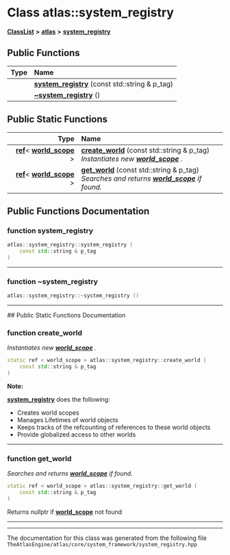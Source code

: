 

# Class atlas::system\_registry



[**ClassList**](annotated.md) **>** [**atlas**](namespaceatlas.md) **>** [**system\_registry**](classatlas_1_1system__registry.md)










































## Public Functions

| Type | Name |
| ---: | :--- |
|   | [**system\_registry**](#function-system_registry) (const std::string & p\_tag) <br> |
|   | [**~system\_registry**](#function-system_registry) () <br> |


## Public Static Functions

| Type | Name |
| ---: | :--- |
|  [**ref**](namespaceatlas.md#typedef-ref)&lt; [**world\_scope**](classatlas_1_1world__scope.md) &gt; | [**create\_world**](#function-create_world) (const std::string & p\_tag) <br>_Instantiates new_ [_**world\_scope**_](classatlas_1_1world__scope.md) _._ |
|  [**ref**](namespaceatlas.md#typedef-ref)&lt; [**world\_scope**](classatlas_1_1world__scope.md) &gt; | [**get\_world**](#function-get_world) (const std::string & p\_tag) <br>_Searches and returns_ [_**world\_scope**_](classatlas_1_1world__scope.md) _if found._ |


























## Public Functions Documentation




### function system\_registry 

```C++
atlas::system_registry::system_registry (
    const std::string & p_tag
) 
```




<hr>



### function ~system\_registry 

```C++
atlas::system_registry::~system_registry () 
```




<hr>
## Public Static Functions Documentation




### function create\_world 

_Instantiates new_ [_**world\_scope**_](classatlas_1_1world__scope.md) _._
```C++
static ref < world_scope > atlas::system_registry::create_world (
    const std::string & p_tag
) 
```





**Note:**

[**system\_registry**](classatlas_1_1system__registry.md) does the following:
* Creates world scopes
* Manages Lifetimes of world objects
* Keeps tracks of the refcounting of references to these world objects
* Provide globalized access to other worlds 







        

<hr>



### function get\_world 

_Searches and returns_ [_**world\_scope**_](classatlas_1_1world__scope.md) _if found._
```C++
static ref < world_scope > atlas::system_registry::get_world (
    const std::string & p_tag
) 
```



Returns nullptr if [**world\_scope**](classatlas_1_1world__scope.md) not found 


        

<hr>

------------------------------
The documentation for this class was generated from the following file `TheAtlasEngine/atlas/core/system_framework/system_registry.hpp`

